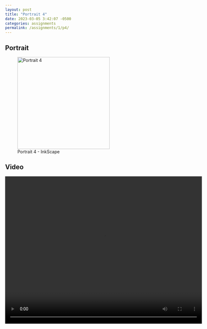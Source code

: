 ```yaml
---
layout: post
title: "Portrait 4"
date: 2023-03-05 3:42:07 -0500
categories: assignments
permalink: /assignments/1/p4/
---
```


## Portrait

<figure>
  <img src="{{ site.baseurl }}/assets/images/portrait4.svg" alt="Portrait 4" width="300px">
  <figcaption>Portrait 4 - InkScape</figcaption>
</figure>

## Video

<video width="640" height="480" controls="" autoplay name="media">
  <source src="/assets/videos/a1/p4.mp4" type="video/mp4">
  Your browser does not support the video tag.
</video>
